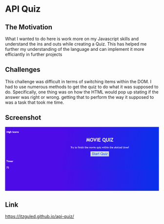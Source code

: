 # API Quiz

## The Motivation

What I wanted to do here is work more on my Javascript skills and understand the ins and outs while creating a Quiz. This has helped me further my understanding of the language and can implement it more efficiantly in further projects

## Challenges

This challenge was difficult in terms of switching items within the DOM. I had to use numerous methods to get the quiz to do what it was supposed to do. Specifically, one thing was on how the HTML would pop up stating if the answer was right or wrong. getting that to perform the way it supposed to was a task that took me time.

## Screenshot
![ScreenShot](assets/images/cap.PNG)

## Link
https://itzguled.github.io/api-quiz/